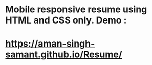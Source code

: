 # Mobile responsive resume using HTML and CSS only. Demo :

 
# https://aman-singh-samant.github.io/Resume/
